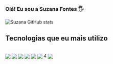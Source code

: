 

### Olá! Eu sou a Suzana Fontes 🖐️



![Suzana GitHub stats](https://github-readme-stats.vercel.app/api?username=Suzanasrf&show_icons=true&theme=dracula)


## Tecnologias que eu mais utilizo

<div style = "display: inline_block"><br>

<img align="center" src ="https://img.shields.io/badge/HTML5-E34F26?style=for-the-badge&logo=html5&logoColor=white">


<img align="center" src ="https://img.shields.io/badge/CSS3-1572B6?style=for-the-badge&logo=css3&logoColor=white">


<img align="center" src ="https://img.shields.io/badge/JavaScript-323330?style=for-the-badge&logo=javascript&logoColor=F7DF1E">


<img align="center" src ="https://img.shields.io/badge/jQuery-0769AD?style=for-the-badge&logo=jquery&logoColor=white">


<img align="center" src ="https://img.shields.io/badge/Figma-F24E1E?style=for-the-badge&logo=figma&logoColor=white">


<img align="center" src ="https://aleen42.github.io/badges/src/photoshop.svg">
  4
 <img align="center" src ="https://aleen42.github.io/badges/src/vuejs.svg">



</div>

